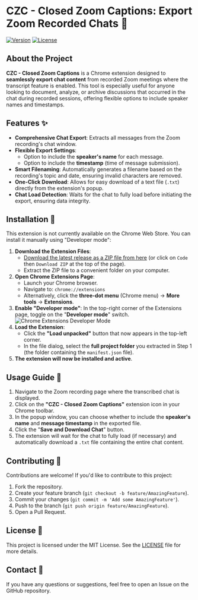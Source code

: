# CZC - Closed Zoom Captions: Export Zoom Recorded Chats 💬

[![Version](https://img.shields.io/badge/version-1.2.0-blue.svg)](https://github.com/YOUR_USERNAME/YOUR_REPOSITORY/releases)
[![License](https://img.shields.io/badge/license-MIT-green.svg)](https://github.com/YOUR_USERNAME/YOUR_REPOSITORY/blob/main/LICENSE)

## About the Project

**CZC - Closed Zoom Captions** is a Chrome extension designed to **seamlessly export chat content** from recorded Zoom meetings where the transcript feature is enabled. This tool is especially useful for anyone looking to document, analyze, or archive discussions that occurred in the chat during recorded sessions, offering flexible options to include speaker names and timestamps.

## Features ✨

- **Comprehensive Chat Export**: Extracts all messages from the Zoom recording's chat window.
- **Flexible Export Settings**:
  - Option to include the **speaker's name** for each message.
  - Option to include the **timestamp** (time of message submission).
- **Smart Filenaming**: Automatically generates a filename based on the recording's topic and date, ensuring invalid characters are removed.
- **One-Click Download**: Allows for easy download of a text file (`.txt`) directly from the extension's popup.
- **Chat Load Detection**: Waits for the chat to fully load before initiating the export, ensuring data integrity.

## Installation 🚀

This extension is not currently available on the Chrome Web Store. You can install it manually using "Developer mode":

1.  **Download the Extension Files**:
    - [Download the latest release as a ZIP file from here](https://github.com/YOUR_USERNAME/YOUR_REPOSITORY/archive/main.zip) (or click on `Code` then `Download ZIP` at the top of the page).
    - Extract the ZIP file to a convenient folder on your computer.
2.  **Open Chrome Extensions Page**:
    - Launch your Chrome browser.
    - Navigate to: `chrome://extensions`
    - Alternatively, click the **three-dot menu** (Chrome menu) -> **More tools** -> **Extensions**.
3.  **Enable "Developer mode"**: In the top-right corner of the Extensions page, toggle on the "**Developer mode**" switch.
    ![Chrome Extensions Developer Mode](https://i.imgur.com/screenshot_of_developer_mode_toggle.png)
4.  **Load the Extension**:
    - Click the **"Load unpacked"** button that now appears in the top-left corner.
    - In the file dialog, select the **full project folder** you extracted in Step 1 (the folder containing the `manifest.json` file).
5.  **The extension will now be installed and active**.

## Usage Guide 📖

1.  Navigate to the Zoom recording page where the transcribed chat is displayed.
2.  Click on the **"CZC - Closed Zoom Captions"** extension icon in your Chrome toolbar.
3.  In the popup window, you can choose whether to include the **speaker's name** and **message timestamp** in the exported file.
4.  Click the "**Save and Download Chat**" button.
5.  The extension will wait for the chat to fully load (if necessary) and automatically download a `.txt` file containing the entire chat content.

## Contributing 🤝

Contributions are welcome! If you'd like to contribute to this project:

1.  Fork the repository.
2.  Create your feature branch (`git checkout -b feature/AmazingFeature`).
3.  Commit your changes (`git commit -m 'Add some AmazingFeature'`).
4.  Push to the branch (`git push origin feature/AmazingFeature`).
5.  Open a Pull Request.

## License 📄

This project is licensed under the MIT License. See the [LICENSE](LICENSE) file for more details.

## Contact 📧

If you have any questions or suggestions, feel free to open an Issue on the GitHub repository.

